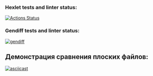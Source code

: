 ### Hexlet tests and linter status:

[![Actions Status](https://github.com/v-semyashkina/frontend-project-46/actions/workflows/hexlet-check.yml/badge.svg)](https://github.com/v-semyashkina/frontend-project-46/actions)

### Gendiff tests and linter status:

[![gendiff](https://github.com/v-semyashkina/frontend-project-46/actions/workflows/gendiff.yml/badge.svg)](https://github.com/v-semyashkina/frontend-project-46/actions/workflows/gendiff.yml)

## Демонстрация сравнения плоских файлов:

[![asciicast](https://asciinema.org/a/yDOx3T0NHvnixY9oPB6HisNf5.svg)](https://asciinema.org/a/yDOx3T0NHvnixY9oPB6HisNf5)
